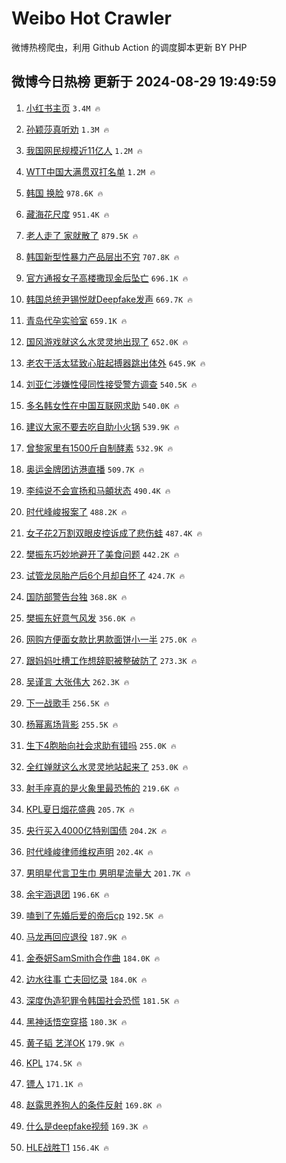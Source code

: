 # Weibo Hot Crawler 



微博热榜爬虫，利用 Github Action 的调度脚本更新 BY PHP 


## 微博今日热榜 更新于 2024-08-29 19:49:59 
1. [小红书主页](https://s.weibo.com/weibo?q=%E5%B0%8F%E7%BA%A2%E4%B9%A6%E4%B8%BB%E9%A1%B5&t=31&band_rank=1&Refer=top) `3.4M 🔥` 

1. [孙颖莎真听劝](https://s.weibo.com/weibo?q=%E5%AD%99%E9%A2%96%E8%8E%8E%E7%9C%9F%E5%90%AC%E5%8A%9D&t=31&band_rank=2&Refer=top) `1.3M 🔥` 

1. [我国网民规模近11亿人](https://s.weibo.com/weibo?q=%23%E6%88%91%E5%9B%BD%E7%BD%91%E6%B0%91%E8%A7%84%E6%A8%A1%E8%BF%9111%E4%BA%BF%E4%BA%BA%23&t=31&band_rank=3&Refer=top) `1.2M 🔥` 

1. [WTT中国大满贯双打名单](https://s.weibo.com/weibo?q=%23WTT%E4%B8%AD%E5%9B%BD%E5%A4%A7%E6%BB%A1%E8%B4%AF%E5%8F%8C%E6%89%93%E5%90%8D%E5%8D%95%23&t=31&band_rank=4&Refer=top) `1.2M 🔥` 

1. [韩国 换脸](https://s.weibo.com/weibo?q=%E9%9F%A9%E5%9B%BD%20%E6%8D%A2%E8%84%B8&t=31&band_rank=5&Refer=top) `978.6K 🔥` 

1. [藏海花尺度](https://s.weibo.com/weibo?q=%E8%97%8F%E6%B5%B7%E8%8A%B1%E5%B0%BA%E5%BA%A6&t=31&band_rank=6&Refer=top) `951.4K 🔥` 

1. [老人走了 家就散了](https://s.weibo.com/weibo?q=%E8%80%81%E4%BA%BA%E8%B5%B0%E4%BA%86%20%E5%AE%B6%E5%B0%B1%E6%95%A3%E4%BA%86&t=31&band_rank=7&Refer=top) `879.5K 🔥` 

1. [韩国新型性暴力产品层出不穷](https://s.weibo.com/weibo?q=%23%E9%9F%A9%E5%9B%BD%E6%96%B0%E5%9E%8B%E6%80%A7%E6%9A%B4%E5%8A%9B%E4%BA%A7%E5%93%81%E5%B1%82%E5%87%BA%E4%B8%8D%E7%A9%B7%23&t=31&band_rank=8&Refer=top) `707.8K 🔥` 

1. [官方通报女子高楼撒现金后坠亡](https://s.weibo.com/weibo?q=%23%E5%AE%98%E6%96%B9%E9%80%9A%E6%8A%A5%E5%A5%B3%E5%AD%90%E9%AB%98%E6%A5%BC%E6%92%92%E7%8E%B0%E9%87%91%E5%90%8E%E5%9D%A0%E4%BA%A1%23&t=31&band_rank=9&Refer=top) `696.1K 🔥` 

1. [韩国总统尹锡悦就Deepfake发声](https://s.weibo.com/weibo?q=%23%E9%9F%A9%E5%9B%BD%E6%80%BB%E7%BB%9F%E5%B0%B9%E9%94%A1%E6%82%A6%E5%B0%B1Deepfake%E5%8F%91%E5%A3%B0%23&t=31&band_rank=10&Refer=top) `669.7K 🔥` 

1. [青岛代孕实验室](https://s.weibo.com/weibo?q=%23%E9%9D%92%E5%B2%9B%E4%BB%A3%E5%AD%95%E5%AE%9E%E9%AA%8C%E5%AE%A4%23&t=31&band_rank=11&Refer=top) `659.1K 🔥` 

1. [国风游戏就这么水灵灵地出现了](https://s.weibo.com/weibo?q=%23%E5%9B%BD%E9%A3%8E%E6%B8%B8%E6%88%8F%E5%B0%B1%E8%BF%99%E4%B9%88%E6%B0%B4%E7%81%B5%E7%81%B5%E5%9C%B0%E5%87%BA%E7%8E%B0%E4%BA%86%23&t=31&band_rank=12&Refer=top) `652.0K 🔥` 

1. [老农干活太猛致心脏起搏器跳出体外](https://s.weibo.com/weibo?q=%23%E8%80%81%E5%86%9C%E5%B9%B2%E6%B4%BB%E5%A4%AA%E7%8C%9B%E8%87%B4%E5%BF%83%E8%84%8F%E8%B5%B7%E6%90%8F%E5%99%A8%E8%B7%B3%E5%87%BA%E4%BD%93%E5%A4%96%23&t=31&band_rank=13&Refer=top) `645.9K 🔥` 

1. [刘亚仁涉嫌性侵同性接受警方调查](https://s.weibo.com/weibo?q=%23%E5%88%98%E4%BA%9A%E4%BB%81%E6%B6%89%E5%AB%8C%E6%80%A7%E4%BE%B5%E5%90%8C%E6%80%A7%E6%8E%A5%E5%8F%97%E8%AD%A6%E6%96%B9%E8%B0%83%E6%9F%A5%23&t=31&band_rank=14&Refer=top) `540.5K 🔥` 

1. [多名韩女性在中国互联网求助](https://s.weibo.com/weibo?q=%23%E5%A4%9A%E5%90%8D%E9%9F%A9%E5%A5%B3%E6%80%A7%E5%9C%A8%E4%B8%AD%E5%9B%BD%E4%BA%92%E8%81%94%E7%BD%91%E6%B1%82%E5%8A%A9%23&t=31&band_rank=15&Refer=top) `540.0K 🔥` 

1. [建议大家不要去吃自助小火锅](https://s.weibo.com/weibo?q=%23%E5%BB%BA%E8%AE%AE%E5%A4%A7%E5%AE%B6%E4%B8%8D%E8%A6%81%E5%8E%BB%E5%90%83%E8%87%AA%E5%8A%A9%E5%B0%8F%E7%81%AB%E9%94%85%23&t=31&band_rank=16&Refer=top) `539.9K 🔥` 

1. [曾黎家里有1500斤自制酵素](https://s.weibo.com/weibo?q=%23%E6%9B%BE%E9%BB%8E%E5%AE%B6%E9%87%8C%E6%9C%891500%E6%96%A4%E8%87%AA%E5%88%B6%E9%85%B5%E7%B4%A0%23&t=31&band_rank=17&Refer=top) `532.9K 🔥` 

1. [奥运金牌团访港直播](https://s.weibo.com/weibo?q=%E5%A5%A5%E8%BF%90%E9%87%91%E7%89%8C%E5%9B%A2%E8%AE%BF%E6%B8%AF%E7%9B%B4%E6%92%AD&t=31&band_rank=18&Refer=top) `509.7K 🔥` 

1. [李纯说不会宣扬和马頔状态](https://s.weibo.com/weibo?q=%E6%9D%8E%E7%BA%AF%E8%AF%B4%E4%B8%8D%E4%BC%9A%E5%AE%A3%E6%89%AC%E5%92%8C%E9%A9%AC%E9%A0%94%E7%8A%B6%E6%80%81&t=31&band_rank=19&Refer=top) `490.4K 🔥` 

1. [时代峰峻报案了](https://s.weibo.com/weibo?q=%23%E6%97%B6%E4%BB%A3%E5%B3%B0%E5%B3%BB%E6%8A%A5%E6%A1%88%E4%BA%86%23&t=31&band_rank=20&Refer=top) `488.2K 🔥` 

1. [女子花2万割双眼皮控诉成了悲伤蛙](https://s.weibo.com/weibo?q=%23%E5%A5%B3%E5%AD%90%E8%8A%B12%E4%B8%87%E5%89%B2%E5%8F%8C%E7%9C%BC%E7%9A%AE%E6%8E%A7%E8%AF%89%E6%88%90%E4%BA%86%E6%82%B2%E4%BC%A4%E8%9B%99%23&t=31&band_rank=21&Refer=top) `487.4K 🔥` 

1. [樊振东巧妙地避开了美食问题](https://s.weibo.com/weibo?q=%E6%A8%8A%E6%8C%AF%E4%B8%9C%E5%B7%A7%E5%A6%99%E5%9C%B0%E9%81%BF%E5%BC%80%E4%BA%86%E7%BE%8E%E9%A3%9F%E9%97%AE%E9%A2%98&t=31&band_rank=22&Refer=top) `442.2K 🔥` 

1. [试管龙凤胎产后6个月却自怀了](https://s.weibo.com/weibo?q=%23%E8%AF%95%E7%AE%A1%E9%BE%99%E5%87%A4%E8%83%8E%E4%BA%A7%E5%90%8E6%E4%B8%AA%E6%9C%88%E5%8D%B4%E8%87%AA%E6%80%80%E4%BA%86%23&t=31&band_rank=23&Refer=top) `424.7K 🔥` 

1. [国防部警告台独](https://s.weibo.com/weibo?q=%23%E5%9B%BD%E9%98%B2%E9%83%A8%E8%AD%A6%E5%91%8A%E5%8F%B0%E7%8B%AC%23&t=31&band_rank=24&Refer=top) `368.8K 🔥` 

1. [樊振东好意气风发](https://s.weibo.com/weibo?q=%23%E6%A8%8A%E6%8C%AF%E4%B8%9C%E5%A5%BD%E6%84%8F%E6%B0%94%E9%A3%8E%E5%8F%91%23&t=31&band_rank=25&Refer=top) `356.0K 🔥` 

1. [网购方便面女款比男款面饼小一半](https://s.weibo.com/weibo?q=%23%E7%BD%91%E8%B4%AD%E6%96%B9%E4%BE%BF%E9%9D%A2%E5%A5%B3%E6%AC%BE%E6%AF%94%E7%94%B7%E6%AC%BE%E9%9D%A2%E9%A5%BC%E5%B0%8F%E4%B8%80%E5%8D%8A%23&t=31&band_rank=26&Refer=top) `275.0K 🔥` 

1. [跟妈妈吐槽工作想辞职被整破防了](https://s.weibo.com/weibo?q=%23%E8%B7%9F%E5%A6%88%E5%A6%88%E5%90%90%E6%A7%BD%E5%B7%A5%E4%BD%9C%E6%83%B3%E8%BE%9E%E8%81%8C%E8%A2%AB%E6%95%B4%E7%A0%B4%E9%98%B2%E4%BA%86%23&t=31&band_rank=27&Refer=top) `273.3K 🔥` 

1. [吴谨言 大张伟大](https://s.weibo.com/weibo?q=%E5%90%B4%E8%B0%A8%E8%A8%80%20%E5%A4%A7%E5%BC%A0%E4%BC%9F%E5%A4%A7&t=31&band_rank=28&Refer=top) `262.3K 🔥` 

1. [下一战歌手](https://s.weibo.com/weibo?q=%E4%B8%8B%E4%B8%80%E6%88%98%E6%AD%8C%E6%89%8B&t=31&band_rank=29&Refer=top) `256.5K 🔥` 

1. [杨幂离场背影](https://s.weibo.com/weibo?q=%E6%9D%A8%E5%B9%82%E7%A6%BB%E5%9C%BA%E8%83%8C%E5%BD%B1&t=31&band_rank=30&Refer=top) `255.5K 🔥` 

1. [生下4胞胎向社会求助有错吗](https://s.weibo.com/weibo?q=%23%E7%94%9F%E4%B8%8B4%E8%83%9E%E8%83%8E%E5%90%91%E7%A4%BE%E4%BC%9A%E6%B1%82%E5%8A%A9%E6%9C%89%E9%94%99%E5%90%97%23&t=31&band_rank=31&Refer=top) `255.0K 🔥` 

1. [全红婵就这么水灵灵地站起来了](https://s.weibo.com/weibo?q=%23%E5%85%A8%E7%BA%A2%E5%A9%B5%E5%B0%B1%E8%BF%99%E4%B9%88%E6%B0%B4%E7%81%B5%E7%81%B5%E5%9C%B0%E7%AB%99%E8%B5%B7%E6%9D%A5%E4%BA%86%23&t=31&band_rank=32&Refer=top) `253.0K 🔥` 

1. [射手座真的是火象里最恐怖的](https://s.weibo.com/weibo?q=%23%E5%B0%84%E6%89%8B%E5%BA%A7%E7%9C%9F%E7%9A%84%E6%98%AF%E7%81%AB%E8%B1%A1%E9%87%8C%E6%9C%80%E6%81%90%E6%80%96%E7%9A%84%23&t=31&band_rank=33&Refer=top) `219.6K 🔥` 

1. [KPL夏日烟花盛典](https://s.weibo.com/weibo?q=%23KPL%E5%A4%8F%E6%97%A5%E7%83%9F%E8%8A%B1%E7%9B%9B%E5%85%B8%23&t=31&band_rank=34&Refer=top) `205.7K 🔥` 

1. [央行买入4000亿特别国债](https://s.weibo.com/weibo?q=%23%E5%A4%AE%E8%A1%8C%E4%B9%B0%E5%85%A54000%E4%BA%BF%E7%89%B9%E5%88%AB%E5%9B%BD%E5%80%BA%23&t=31&band_rank=35&Refer=top) `204.2K 🔥` 

1. [时代峰峻律师维权声明](https://s.weibo.com/weibo?q=%23%E6%97%B6%E4%BB%A3%E5%B3%B0%E5%B3%BB%E5%BE%8B%E5%B8%88%E7%BB%B4%E6%9D%83%E5%A3%B0%E6%98%8E%23&t=31&band_rank=36&Refer=top) `202.4K 🔥` 

1. [男明星代言卫生巾 男明星流量大](https://s.weibo.com/weibo?q=%E7%94%B7%E6%98%8E%E6%98%9F%E4%BB%A3%E8%A8%80%E5%8D%AB%E7%94%9F%E5%B7%BE%20%E7%94%B7%E6%98%8E%E6%98%9F%E6%B5%81%E9%87%8F%E5%A4%A7&t=31&band_rank=37&Refer=top) `201.7K 🔥` 

1. [余宇涵退团](https://s.weibo.com/weibo?q=%23%E4%BD%99%E5%AE%87%E6%B6%B5%E9%80%80%E5%9B%A2%23&t=31&band_rank=38&Refer=top) `196.6K 🔥` 

1. [嗑到了先婚后爱的帝后cp](https://s.weibo.com/weibo?q=%E5%97%91%E5%88%B0%E4%BA%86%E5%85%88%E5%A9%9A%E5%90%8E%E7%88%B1%E7%9A%84%E5%B8%9D%E5%90%8Ecp&t=31&band_rank=39&Refer=top) `192.5K 🔥` 

1. [马龙再回应退役](https://s.weibo.com/weibo?q=%23%E9%A9%AC%E9%BE%99%E5%86%8D%E5%9B%9E%E5%BA%94%E9%80%80%E5%BD%B9%23&t=31&band_rank=40&Refer=top) `187.9K 🔥` 

1. [金泰妍SamSmith合作曲](https://s.weibo.com/weibo?q=%23%E9%87%91%E6%B3%B0%E5%A6%8DSamSmith%E5%90%88%E4%BD%9C%E6%9B%B2%23&t=31&band_rank=41&Refer=top) `184.0K 🔥` 

1. [边水往事 亡夫回忆录](https://s.weibo.com/weibo?q=%E8%BE%B9%E6%B0%B4%E5%BE%80%E4%BA%8B%20%E4%BA%A1%E5%A4%AB%E5%9B%9E%E5%BF%86%E5%BD%95&t=31&band_rank=42&Refer=top) `184.0K 🔥` 

1. [深度伪造犯罪令韩国社会恐慌](https://s.weibo.com/weibo?q=%23%E6%B7%B1%E5%BA%A6%E4%BC%AA%E9%80%A0%E7%8A%AF%E7%BD%AA%E4%BB%A4%E9%9F%A9%E5%9B%BD%E7%A4%BE%E4%BC%9A%E6%81%90%E6%85%8C%23&t=31&band_rank=43&Refer=top) `181.5K 🔥` 

1. [黑神话悟空穿搭](https://s.weibo.com/weibo?q=%E9%BB%91%E7%A5%9E%E8%AF%9D%E6%82%9F%E7%A9%BA%E7%A9%BF%E6%90%AD&t=31&band_rank=44&Refer=top) `180.3K 🔥` 

1. [黄子韬 艺洋OK](https://s.weibo.com/weibo?q=%E9%BB%84%E5%AD%90%E9%9F%AC%20%E8%89%BA%E6%B4%8BOK&t=31&band_rank=45&Refer=top) `179.9K 🔥` 

1. [KPL](https://s.weibo.com/weibo?q=KPL&t=31&band_rank=46&Refer=top) `174.5K 🔥` 

1. [镖人](https://s.weibo.com/weibo?q=%E9%95%96%E4%BA%BA&t=31&band_rank=47&Refer=top) `171.1K 🔥` 

1. [赵露思养狗人的条件反射](https://s.weibo.com/weibo?q=%E8%B5%B5%E9%9C%B2%E6%80%9D%E5%85%BB%E7%8B%97%E4%BA%BA%E7%9A%84%E6%9D%A1%E4%BB%B6%E5%8F%8D%E5%B0%84&t=31&band_rank=48&Refer=top) `169.8K 🔥` 

1. [什么是deepfake视频](https://s.weibo.com/weibo?q=%23%E4%BB%80%E4%B9%88%E6%98%AFdeepfake%E8%A7%86%E9%A2%91%23&t=31&band_rank=49&Refer=top) `169.3K 🔥` 

1. [HLE战胜T1](https://s.weibo.com/weibo?q=%23HLE%E6%88%98%E8%83%9CT1%23&t=31&band_rank=50&Refer=top) `156.4K 🔥` 

